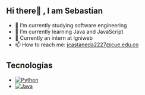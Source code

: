 ## Hi there👋 , I am Sebastian

- 🔭 I’m currently studying software engineering
- 🌱 I’m currently learning Java and JavaScript
- 💬 Currently an intern at Igniweb
- 📫 How to reach me: jcastaneda2227@cue.edu.co

## Tecnologías

*   [![Python](https://img.shields.io/badge/Python-yellow?style=for-the-badge&logo=python&logoColor=white&label&=101010)]()
*   [![Java](https://img.shields.io/badge/Java-007396?style=for-the-badge&logo=java&logoColor=white&labelColor=101010)]()



<!--
**VirtualViking/VirtualViking** is a ✨ _special_ ✨ repository because its `README.md` (this file) appears on your GitHub profile.
- 🤔 I’m looking for help with ...
- 👯 I’m looking to collaborate 
- 😄 Pronouns: ...
- ⚡ Fun fact: ...

-->
